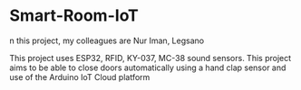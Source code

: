 # Smart-Room-IoT
n this project, my colleagues are Nur Iman, Legsano  

This project uses ESP32, RFID, KY-037, MC-38 sound sensors. This project aims to be able to close doors automatically using a hand clap sensor and use of the Arduino IoT Cloud platform
